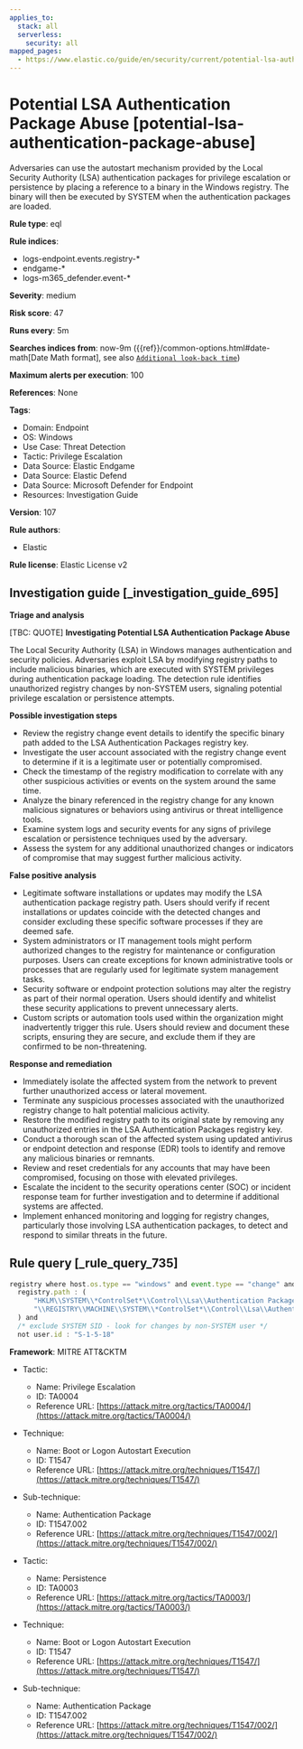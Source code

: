 ```yaml
---
applies_to:
  stack: all
  serverless:
    security: all
mapped_pages:
  - https://www.elastic.co/guide/en/security/current/potential-lsa-authentication-package-abuse.html
---
```


# Potential LSA Authentication Package Abuse [potential-lsa-authentication-package-abuse]

Adversaries can use the autostart mechanism provided by the Local Security Authority (LSA) authentication packages for privilege escalation or persistence by placing a reference to a binary in the Windows registry. The binary will then be executed by SYSTEM when the authentication packages are loaded.

**Rule type**: eql

**Rule indices**:

* logs-endpoint.events.registry-*
* endgame-*
* logs-m365_defender.event-*

**Severity**: medium

**Risk score**: 47

**Runs every**: 5m

**Searches indices from**: now-9m ({{ref}}/common-options.html#date-math[Date Math format], see also [`Additional look-back time`](docs-content://solutions/security/detect-and-alert/create-detection-rule.md#rule-schedule))

**Maximum alerts per execution**: 100

**References**: None

**Tags**:

* Domain: Endpoint
* OS: Windows
* Use Case: Threat Detection
* Tactic: Privilege Escalation
* Data Source: Elastic Endgame
* Data Source: Elastic Defend
* Data Source: Microsoft Defender for Endpoint
* Resources: Investigation Guide

**Version**: 107

**Rule authors**:

* Elastic

**Rule license**: Elastic License v2

## Investigation guide [_investigation_guide_695]

**Triage and analysis**

[TBC: QUOTE]
**Investigating Potential LSA Authentication Package Abuse**

The Local Security Authority (LSA) in Windows manages authentication and security policies. Adversaries exploit LSA by modifying registry paths to include malicious binaries, which are executed with SYSTEM privileges during authentication package loading. The detection rule identifies unauthorized registry changes by non-SYSTEM users, signaling potential privilege escalation or persistence attempts.

**Possible investigation steps**

* Review the registry change event details to identify the specific binary path added to the LSA Authentication Packages registry key.
* Investigate the user account associated with the registry change event to determine if it is a legitimate user or potentially compromised.
* Check the timestamp of the registry modification to correlate with any other suspicious activities or events on the system around the same time.
* Analyze the binary referenced in the registry change for any known malicious signatures or behaviors using antivirus or threat intelligence tools.
* Examine system logs and security events for any signs of privilege escalation or persistence techniques used by the adversary.
* Assess the system for any additional unauthorized changes or indicators of compromise that may suggest further malicious activity.

**False positive analysis**

* Legitimate software installations or updates may modify the LSA authentication package registry path. Users should verify if recent installations or updates coincide with the detected changes and consider excluding these specific software processes if they are deemed safe.
* System administrators or IT management tools might perform authorized changes to the registry for maintenance or configuration purposes. Users can create exceptions for known administrative tools or processes that are regularly used for legitimate system management tasks.
* Security software or endpoint protection solutions may alter the registry as part of their normal operation. Users should identify and whitelist these security applications to prevent unnecessary alerts.
* Custom scripts or automation tools used within the organization might inadvertently trigger this rule. Users should review and document these scripts, ensuring they are secure, and exclude them if they are confirmed to be non-threatening.

**Response and remediation**

* Immediately isolate the affected system from the network to prevent further unauthorized access or lateral movement.
* Terminate any suspicious processes associated with the unauthorized registry change to halt potential malicious activity.
* Restore the modified registry path to its original state by removing any unauthorized entries in the LSA Authentication Packages registry key.
* Conduct a thorough scan of the affected system using updated antivirus or endpoint detection and response (EDR) tools to identify and remove any malicious binaries or remnants.
* Review and reset credentials for any accounts that may have been compromised, focusing on those with elevated privileges.
* Escalate the incident to the security operations center (SOC) or incident response team for further investigation and to determine if additional systems are affected.
* Implement enhanced monitoring and logging for registry changes, particularly those involving LSA authentication packages, to detect and respond to similar threats in the future.


## Rule query [_rule_query_735]

```js
registry where host.os.type == "windows" and event.type == "change" and
  registry.path : (
      "HKLM\\SYSTEM\\*ControlSet*\\Control\\Lsa\\Authentication Packages",
      "\\REGISTRY\\MACHINE\\SYSTEM\\*ControlSet*\\Control\\Lsa\\Authentication Packages"
  ) and
  /* exclude SYSTEM SID - look for changes by non-SYSTEM user */
  not user.id : "S-1-5-18"
```

**Framework**: MITRE ATT&CKTM

* Tactic:

    * Name: Privilege Escalation
    * ID: TA0004
    * Reference URL: [https://attack.mitre.org/tactics/TA0004/](https://attack.mitre.org/tactics/TA0004/)

* Technique:

    * Name: Boot or Logon Autostart Execution
    * ID: T1547
    * Reference URL: [https://attack.mitre.org/techniques/T1547/](https://attack.mitre.org/techniques/T1547/)

* Sub-technique:

    * Name: Authentication Package
    * ID: T1547.002
    * Reference URL: [https://attack.mitre.org/techniques/T1547/002/](https://attack.mitre.org/techniques/T1547/002/)

* Tactic:

    * Name: Persistence
    * ID: TA0003
    * Reference URL: [https://attack.mitre.org/tactics/TA0003/](https://attack.mitre.org/tactics/TA0003/)

* Technique:

    * Name: Boot or Logon Autostart Execution
    * ID: T1547
    * Reference URL: [https://attack.mitre.org/techniques/T1547/](https://attack.mitre.org/techniques/T1547/)

* Sub-technique:

    * Name: Authentication Package
    * ID: T1547.002
    * Reference URL: [https://attack.mitre.org/techniques/T1547/002/](https://attack.mitre.org/techniques/T1547/002/)



